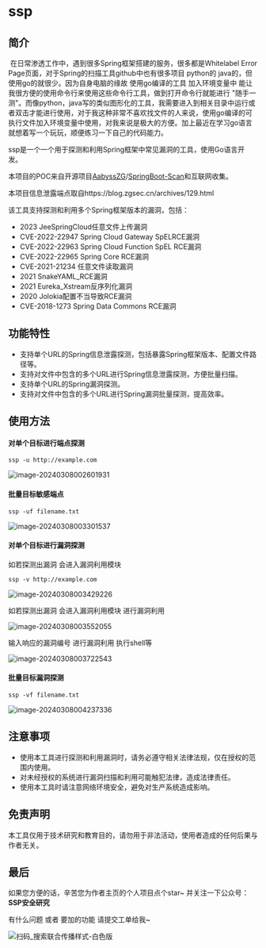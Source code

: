 # ssp
## 简介

​	在日常渗透工作中，遇到很多Spring框架搭建的服务，很多都是Whitelabel Error Page页面，对于Spring的扫描工具github中也有很多项目 python的 java的，但使用go的就很少。因为自身电脑的缘故 使用go编译的工具 加入环境变量中 能让我很方便的使用命令行来使用这些命令行工具，做到打开命令行就能进行 "随手一测"。而像python，java写的类似图形化的工具，我需要进入到相关目录中运行或者双击才能进行使用，对于我这种非常不喜欢找文件的人来说，使用go编译的可执行文件加入环境变量中使用，对我来说是极大的方便。加上最近在学习go语言就想着写一个玩玩，顺便练习一下自己的代码能力。

ssp是一个一个用于探测和利用Spring框架中常见漏洞的工具，使用Go语言开发。

本项目的POC来自开源项目[AabyssZG](https://github.com/AabyssZG)/[SpringBoot-Scan](https://github.com/AabyssZG/SpringBoot-Scan)和互联网收集。	

本项目信息泄露端点取自https://blog.zgsec.cn/archives/129.html

该工具支持探测和利用多个Spring框架版本的漏洞，包括：

- 2023 JeeSpringCloud任意文件上传漏洞
- CVE-2022-22947 Spring Cloud Gateway SpELRCE漏洞
- CVE-2022-22963 Spring Cloud Function SpEL RCE漏洞
- CVE-2022-22965 Spring Core RCE漏洞
- CVE-2021-21234 任意文件读取漏洞
- 2021 SnakeYAML_RCE漏洞
- 2021 Eureka_Xstream反序列化漏洞
- 2020 Jolokia配置不当导致RCE漏洞
- CVE-2018-1273 Spring Data Commons RCE漏洞

## 功能特性

- 支持单个URL的Spring信息泄露探测，包括暴露Spring框架版本、配置文件路径等。
- 支持对文件中包含的多个URL进行Spring信息泄露探测，方便批量扫描。
- 支持单个URL的Spring漏洞探测。
- 支持对文件中包含的多个URL进行Spring漏洞批量探测，提高效率。

## 使用方法

#### 对单个目标进行端点探测

```
ssp -u http://example.com
```

![image-20240308002601931](https://s2.loli.net/2024/03/08/3QIuYTsypHgCfVx.png)



#### 批量目标敏感端点

```
ssp -uf filename.txt
```

![image-20240308003301537](https://s2.loli.net/2024/03/08/nWTglbwGhiY2573.png)



#### 对单个目标进行漏洞探测

如若探测出漏洞 会进入漏洞利用模块

```
ssp -v http://example.com
```

![image-20240308003429226](https://s2.loli.net/2024/03/08/9mnivTDrEGV4Kg2.png)

如若探测出漏洞 会进入漏洞利用模块 进行漏洞利用

![image-20240308003552055](https://s2.loli.net/2024/03/08/74XfetmM8TZYryN.png)

输入响应的漏洞编号 进行漏洞利用 执行shell等

![image-20240308003722543](https://s2.loli.net/2024/03/08/dEnwy2UvI8BbtKj.png)



#### 批量目标漏洞探测

```
ssp -vf filename.txt
```

![image-20240308004237336](https://s2.loli.net/2024/03/08/f34I6xF8VanHikN.png)

## 注意事项

- 使用本工具进行探测和利用漏洞时，请务必遵守相关法律法规，仅在授权的范围内使用。
- 对未经授权的系统进行漏洞扫描和利用可能触犯法律，造成法律责任。
- 使用本工具时请注意网络环境安全，避免对生产系统造成影响。

## 免责声明

本工具仅用于技术研究和教育目的，请勿用于非法活动，使用者造成的任何后果与作者无关。

## 最后

如果您方便的话，辛苦您为作者主页的个人项目点个star~ 并关注一下公众号：**SSP安全研究**

有什么问题 或者 要加的功能 请提交工单给我~ 

![扫码_搜索联合传播样式-白色版](https://github.com/sspsec/ssp/assets/142762749/0654010c-cdcc-4cf5-8f22-fc33b8d86642)


